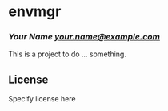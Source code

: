 # envmgr
### _Your Name <your.name@example.com>_

This is a project to do ... something.

## License

Specify license here

